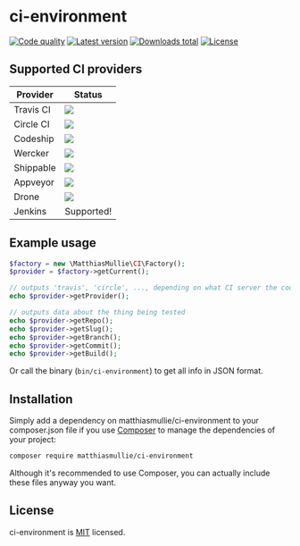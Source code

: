 # ci-environment

[![Code quality](http://img.shields.io/scrutinizer/g/matthiasmullie/ci-environment.svg)](https://scrutinizer-ci.com/g/matthiasmullie/ci-environment)
[![Latest version](http://img.shields.io/packagist/v/matthiasmullie/ci-environment.svg)](https://packagist.org/packages/matthiasmullie/ci-environment)
[![Downloads total](http://img.shields.io/packagist/dt/matthiasmullie/ci-environment.svg)](https://packagist.org/packages/matthiasmullie/ci-environment)
[![License](http://img.shields.io/packagist/l/matthiasmullie/ci-environment.svg)](https://github.com/matthiasmullie/ci-environment/blob/master/LICENSE)


## Supported CI providers

Provider | Status
--- | ---
Travis CI | [![](https://api.travis-ci.org/matthiasmullie/ci-environment.svg?branch=master)](https://travis-ci.org/matthiasmullie/ci-environment)
Circle CI | [![](https://img.shields.io/circleci/project/matthiasmullie/ci-environment.svg)](https://circleci.com/gh/matthiasmullie/ci-environment)
Codeship | [![](https://img.shields.io/codeship/d65fa110-b318-0133-2330-0e52fcdb9711/master.svg)](https://codeship.com/projects/133591)
Wercker | [![](https://img.shields.io/wercker/ci/matthiasmullie/ci-environment.svg)](https://app.wercker.com/#applications/56bd9f9a239090c8360c43b5)
Shippable | [![](https://img.shields.io/shippable/56bdaae41895ca447473e35d.svg)](https://app.shippable.com/projects/56bdaae41895ca447473e35d)
Appveyor | [![](https://img.shields.io/appveyor/ci/matthiasmullie/ci-environment.svg)](https://ci.appveyor.com/project/matthiasmullie/ci-environment)
Drone | [![](https://drone.io/github.com/matthiasmullie/ci-environment/status.png)](https://drone.io/github.com/matthiasmullie/ci-environment)
Jenkins | Supported!


## Example usage

```php
$factory = new \MatthiasMullie\CI\Factory();
$provider = $factory->getCurrent();

// outputs 'travis', 'circle', ..., depending on what CI server the code is run
echo $provider->getProvider();

// outputs data about the thing being tested
echo $provider->getRepo();
echo $provider->getSlug();
echo $provider->getBranch();
echo $provider->getCommit();
echo $provider->getBuild();
```

Or call the binary (`bin/ci-environment`) to get all info in JSON format.


## Installation

Simply add a dependency on matthiasmullie/ci-environment to your composer.json file
if you use [Composer](https://getcomposer.org/) to manage the dependencies of
your project:

```sh
composer require matthiasmullie/ci-environment
```

Although it's recommended to use Composer, you can actually include these files
anyway you want.


## License

ci-environment is [MIT](http://opensource.org/licenses/MIT) licensed.
